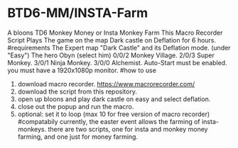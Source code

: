 # BTD6-MM/INSTA-Farm
A bloons TD6 Monkey Money or Insta Monkey Farm
This Macro Recorder Script Plays The game on the map Dark castle on Deflation for 6 hours.
#requirements
The Expert map "Dark Castle" and its Deflation mode. (under "Easy")
The hero Obyn (select him)
0/0/2 Monkey Village.
2/0/3 Super Monkey.
3/0/1 Ninja Monkey.
3/0/0 Alchemist.
Auto-Start must be enabled.
you must have a 1920x1080p monitor.
#how to use
1. download macro recorder. https://www.macrorecorder.com/
2.  download the script from this repository.
3.  open up bloons and play dark castle on easy and select deflation.
4.  close out the popup and run the macro.
5.  optional: set it to loop (max 10 for free version of macro recorder)
#compatabily
currently, the easter event allows the farming of insta-monkeys. there are two scripts, one for insta and monkey money farming, and one just for money farming.

